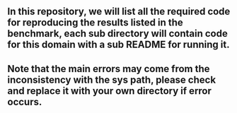 ## In this repository, we will list all the required code for reproducing the results listed in the benchmark, each sub directory will contain code for this domain with a sub README for running it.


## Note that the main errors may come from the inconsistency with the sys path, please check and replace it with your own directory if error occurs.

